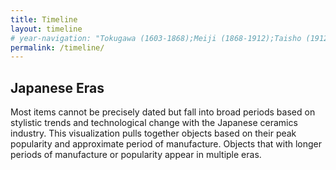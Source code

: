 ```yaml
---
title: Timeline
layout: timeline
# year-navigation: "Tokugawa (1603-1868);Meiji (1868-1912);Taisho (1912-1926);Pre-WWII Showa (1926-1942);Showa (1926-1989)"
permalink: /timeline/
---
```


## Japanese Eras

Most items cannot be precisely dated but fall into broad periods based on stylistic trends and technological change with the Japanese ceramics industry.
This visualization pulls together objects based on their peak popularity and approximate period of manufacture.
Objects that with longer periods of manufacture or popularity appear in multiple eras.

